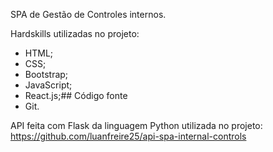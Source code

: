 SPA de Gestão de Controles internos.

Hardskills utilizadas no projeto:
- HTML;
- CSS;
- Bootstrap;
- JavaScript;
- React.js;## Código fonte
- Git.

API feita com Flask da linguagem Python utilizada no projeto: https://github.com/luanfreire25/api-spa-internal-controls
